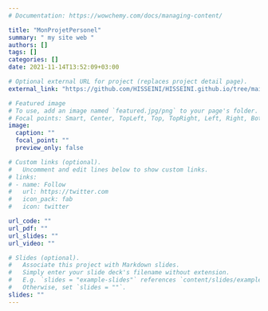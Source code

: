 ```yaml
---
# Documentation: https://wowchemy.com/docs/managing-content/

title: "MonProjetPersonel"
summary: " my site web "
authors: []
tags: []
categories: []
date: 2021-11-14T13:52:09+03:00

# Optional external URL for project (replaces project detail page).
external_link: "https://github.com/HISSEINI/HISSEINI.github.io/tree/main"

# Featured image
# To use, add an image named `featured.jpg/png` to your page's folder.
# Focal points: Smart, Center, TopLeft, Top, TopRight, Left, Right, BottomLeft, Bottom, BottomRight.
image:
  caption: ""
  focal_point: ""
  preview_only: false

# Custom links (optional).
#   Uncomment and edit lines below to show custom links.
# links:
# - name: Follow
#   url: https://twitter.com
#   icon_pack: fab
#   icon: twitter

url_code: ""
url_pdf: ""
url_slides: ""
url_video: ""

# Slides (optional).
#   Associate this project with Markdown slides.
#   Simply enter your slide deck's filename without extension.
#   E.g. `slides = "example-slides"` references `content/slides/example-slides.md`.
#   Otherwise, set `slides = ""`.
slides: ""
---
```

